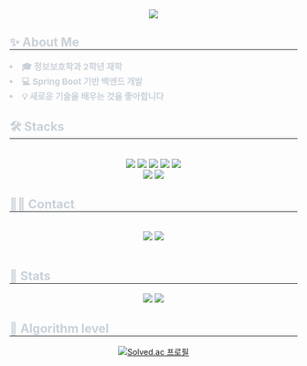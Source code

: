 <div align= "center">
    <img src="https://capsule-render.vercel.app/api?type=waving&color=0ea5e9&height=180&text=SeHyeon%27s%20Github&animation=&fontColor=ffffff&fontSize=60" />
</div>

<div style="text-align: left;">
    <h2 style="border-bottom: 1px solid #21262d; color: #c9d1d9;"> ✨ About Me  </h2>  
<div style="font-weight: 700; font-size: 15px; text-align: left; color: #c9d1d9;">
    <li> 🎓 정보보호학과 2학년 재학</li>
    <li> 💻 Spring Boot 기반 백엔드 개발</li>
    <li> 💡 새로운 기술을 배우는 것을 좋아합니다 </li> 
</div> 
</div>

<div style="text-align: left;">
    <h2 style="border-bottom: 1px solid #21262d; color: #c9d1d9;"> 🛠️ Stacks </h2> <br> 
    <div  align= "center"> 
        <img src="https://img.shields.io/badge/Git-F05032?style=flat-square&logo=Git&logoColor=white">
        <img src="https://img.shields.io/badge/Github-181717?style=flat-square&logo=Github&logoColor=white">
        <img src="https://img.shields.io/badge/Java-007396?style=flat-square&logo=Java&logoColor=white">
        <img src="https://img.shields.io/badge/MySQL-4479A1?style=flat-square&logo=MySQL&logoColor=white">
        <img src="https://img.shields.io/badge/Spring%20Boot-6DB33F?style=flat-square&logo=Spring%20Boot&logoColor=white">
        <br/>
        <img src="https://img.shields.io/badge/Spring-6DB33F?style=flat-square&logo=Spring&logoColor=white">
        <img src="https://img.shields.io/badge/Docker-2496ED?style=flat-square&logo=Docker&logoColor=white">
    </div>
</div>

<div style="text-align: left;">
    <h2 style="border-bottom: 1px solid #21262d; color: #c9d1d9;"> 🧑‍💻 Contact </h2> <br> 
    <div align= "center">
        <a href="https://cuddly-bugle-7a9.notion.site/23f86b78ea5a80049a02e4ce60e09154?source=copy_link"><img src="https://img.shields.io/badge/Notion-000000?style=flat-square&logo=notion&logoColor=white"></a>
        <a href="mailto:eugene8500@gmail.com"><img src="https://img.shields.io/badge/Gmail-EA4335?style=flat-square&logo=gmail&logoColor=white"></a>
    </div>
    <br>
</div>

<div style="text-align: left;"> 
    <h2 style="border-bottom: 1px solid #21262d; color: #c9d1d9;"> 🏅 Stats </h2>
    <div align= "center"> 
        <img src="https://github-readme-stats.vercel.app/api?username=SeHyeonCho&bg_color=180,0ea5e9,00000000&title_color=ffffff&text_color=ffffff"/>
        <img src="https://github-readme-stats.vercel.app/api/top-langs/?username=SeHyeonCho&layout=compact&bg_color=180,0ea5e9,00000000&title_color=ffffff&text_color=ffffff"/>
    </div> 
</div>

<div style="text-align: left;">
    <h2 style="border-bottom: 1px solid #21262d; color: #c9d1d9;"> 🧩 Algorithm level </h2>
    <div align="center">
        <a href="https://solved.ac/csws6780">
            <img src="https://mazassumnida.wtf/api/v2/generate_badge?boj=csws6780" alt="Solved.ac 프로필">
        </a>
    </div>
</div>
